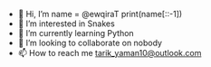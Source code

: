 - 👋 Hi, I’m name = @ewqiraT print(name[::-1])
- 👀 I’m interested in Snakes
- 🌱 I’m currently learning Python
- 💞️ I’m looking to collaborate on nobody
- 📫 How to reach me tarik_yaman10@outlook.com

<!---
ewqiraT/ewqiraT is a ✨ special ✨ repository because its `README.md` (this file) appears on your GitHub profile.
You can click the Preview link to take a look at your changes.
--->
